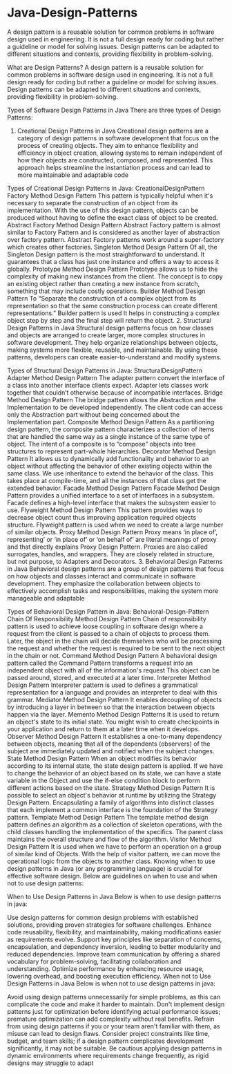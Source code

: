 # Java-Design-Patterns
A design pattern is a reusable solution for common problems in software design used in engineering. It is not a full design ready for coding but rather a guideline or model for solving issues. Design patterns can be adapted to different situations and contexts, providing flexibility in problem-solving.

What are Design Patterns?
A design pattern is a reusable solution for common problems in software design used in engineering. It is not a full design ready for coding but rather a guideline or model for solving issues. Design patterns can be adapted to different situations and contexts, providing flexibility in problem-solving.

Types of Software Design Patterns in Java
There are three types of Design Patterns:

1. Creational Design Patterns in Java
Creational design patterns are a category of design patterns in software development that focus on the process of creating objects. They aim to enhance flexibility and efficiency in object creation, allowing systems to remain independent of how their objects are constructed, composed, and represented. This approach helps streamline the instantiation process and can lead to more maintainable and adaptable code

Types of Creational Design Patterns in Java:
CreationalDesignPattern
Factory Method Design Pattern
This pattern is typically helpful when it's necessary to separate the construction of an object from its implementation.
With the use of this design pattern, objects can be produced without having to define the exact class of object to be created.
Abstract Factory Method Design Pattern
Abstract Factory pattern is almost similar to Factory Pattern and is considered as another layer of abstraction over factory pattern.
Abstract Factory patterns work around a super-factory which creates other factories.
Singleton Method Design Pattern
Of all, the Singleton Design pattern is the most straightforward to understand.
It guarantees that a class has just one instance and offers a way to access it globally.
Prototype Method Design Pattern
Prototype allows us to hide the complexity of making new instances from the client.
The concept is to copy an existing object rather than creating a new instance from scratch, something that may include costly operations.
Builder Method Design Pattern
To “Separate the construction of a complex object from its representation so that the same construction process can create different representations.” Builder pattern is used
It helps in constructing a complex object step by step and the final step will return the object.
2. Structural Design Patterns in Java
Structural design patterns focus on how classes and objects are arranged to create larger, more complex structures in software development. They help organize relationships between objects, making systems more flexible, reusable, and maintainable. By using these patterns, developers can create easier-to-understand and modify systems.

Types of Structural Design Patterns in Java:
StructuralDesignPattern
Adapter Method Design Pattern
The adapter pattern convert the interface of a class into another interface clients expect.
Adapter lets classes work together that couldn’t otherwise because of incompatible interfaces.
Bridge Method Design Pattern
The bridge pattern allows the Abstraction and the Implementation to be developed independently.
The client code can access only the Abstraction part without being concerned about the Implementation part.
Composite Method Design Pattern
As a partitioning design pattern, the composite pattern characterizes a collection of items that are handled the same way as a single instance of the same type of object.
The intent of a composite is to “compose” objects into tree structures to represent part-whole hierarchies.
Decorator Method Design Pattern
It allows us to dynamically add functionality and behavior to an object without affecting the behavior of other existing objects within the same class. 
We use inheritance to extend the behavior of the class. This takes place at compile-time, and all the instances of that class get the extended behavior.
Facade Method Design Pattern
Facade Method Design Pattern provides a unified interface to a set of interfaces in a subsystem.
Facade defines a high-level interface that makes the subsystem easier to use.
Flyweight Method Design Pattern
This pattern provides ways to decrease object count thus improving application required objects structure.
Flyweight pattern is used when we need to create a large number of similar objects.
Proxy Method Design Pattern
Proxy means ‘in place of’, representing’ or ‘in place of’ or ‘on behalf of’ are literal meanings of proxy and that directly explains Proxy Design Pattern.
Proxies are also called surrogates, handles, and wrappers. They are closely related in structure, but not purpose, to Adapters and Decorators.
3. Behavioral Design Patterns in Java
Behavioral design patterns are a group of design patterns that focus on how objects and classes interact and communicate in software development. They emphasize the collaboration between objects to effectively accomplish tasks and responsibilities, making the system more manageable and adaptable

Types of Behavioral Design Pattern in Java:
Behavioral-Design-Pattern
Chain Of Responsibility Method Design Pattern
Chain of responsibility pattern is used to achieve loose coupling in software design where a request from the client is passed to a chain of objects to process them. 
Later, the object in the chain will decide themselves who will be processing the request and whether the request is required to be sent to the next object in the chain or not.
Command Method Design Pattern
A behavioral design pattern called the Command Pattern transforms a request into an independent object with all of the information's request
This object can be passed around, stored, and executed at a later time.
Interpreter Method Design Pattern
Interpreter pattern is used to defines a grammatical representation for a language and provides an interpreter to deal with this grammar.
Mediator Method Design Pattern
It enables decoupling of objects by introducing a layer in between so that the interaction between objects happen via the layer.
Memento Method Design Patterns
It is used to return an object's state to its initial state.
You might wish to create checkpoints in your application and return to them at a later time when it develops.
Observer Method Design Pattern
It establishes a one-to-many dependency between objects, meaning that all of the dependents (observers) of the subject are immediately updated and notified when the subject changes.
State Method Design Pattern
When an object modifies its behavior according to its internal state, the state design pattern is applied.
If we have to change the behavior of an object based on its state, we can have a state variable in the Object and use the if-else condition block to perform different actions based on the state.
Strategy Method Design Pattern
It is possible to select an object's behavior at runtime by utilizing the Strategy Design Pattern.
Encapsulating a family of algorithms into distinct classes that each implement a common interface is the foundation of the Strategy pattern.
Template Method Design Pattern
The template method design pattern defines an algorithm as a collection of skeleton operations, with the child classes handling the implementation of the specifics.
The parent class maintains the overall structure and flow of the algorithm.
Visitor Method Design Pattern
It is used when we have to perform an operation on a group of similar kind of Objects. With the help of visitor pattern, we can move the operational logic from the objects to another class.
Knowing when to use design patterns in Java (or any programming language) is crucial for effective software design. Below are guidelines on when to use and when not to use design patterns:

When to Use Design Patterns in Java
Below is when to use design patterns in java:

Use design patterns for common design problems with established solutions, providing proven strategies for software challenges.
Enhance code reusability, flexibility, and maintainability, making modifications easier as requirements evolve.
Support key principles like separation of concerns, encapsulation, and dependency inversion, leading to better modularity and reduced dependencies.
Improve team communication by offering a shared vocabulary for problem-solving, facilitating collaboration and understanding.
Optimize performance by enhancing resource usage, lowering overhead, and boosting execution efficiency.
When not to Use Design Patterns in Java
Below is when not to use design patterns in java:

Avoid using design patterns unnecessarily for simple problems, as this can complicate the code and make it harder to maintain.
Don't implement design patterns just for optimization before identifying actual performance issues; premature optimization can add complexity without real benefits.
Refrain from using design patterns if you or your team aren't familiar with them, as misuse can lead to design flaws.
Consider project constraints like time, budget, and team skills; if a design pattern complicates development significantly, it may not be suitable.
Be cautious applying design patterns in dynamic environments where requirements change frequently, as rigid designs may struggle to adapt
